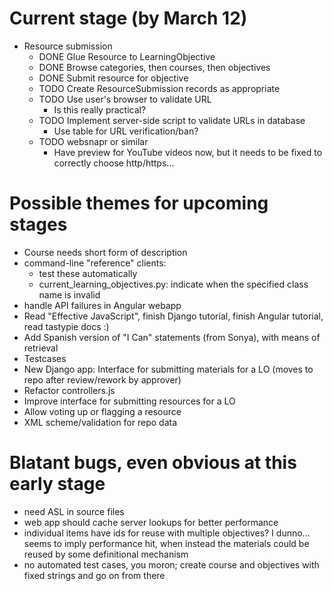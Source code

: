 Current stage (by March 12)
=========================

* Resource submission
  * DONE Glue Resource to LearningObjective
  * DONE Browse categories, then courses, then objectives
  * DONE Submit resource for objective
  * TODO Create ResourceSubmission records as appropriate
  * TODO Use user's browser to validate URL
    * Is this really practical?
  * TODO Implement server-side script to validate URLs in database
    * Use table for URL verification/ban?
  * TODO websnapr or similar
    * Have preview for YouTube videos now, but it needs to be fixed to correctly choose http/https...

Possible themes for upcoming stages
===================================

* Course needs short form of description
* command-line "reference" clients:
  * test these automatically
  * current\_learning\_objectives.py: indicate when the specified class name is invalid
* handle API failures in Angular webapp
* Read "Effective JavaScript", finish Django tutorial, finish Angular tutorial, read tastypie docs :)
* Add Spanish version of "I Can" statements (from Sonya), with means of retrieval
* Testcases
* New Django app: Interface for submitting materials for a LO (moves to repo after review/rework by approver)
* Refactor controllers.js
* Improve interface for submitting resources for a LO
* Allow voting up or flagging a resource
* XML scheme/validation for repo data

Blatant bugs, even obvious at this early stage
==============================================

* need ASL in source files
* web app should cache server lookups for better performance
* individual items have ids for reuse with multiple objectives?  I dunno...  seems to imply performance hit, when instead the materials could be reused by some definitional mechanism
* no automated test cases, you moron; create course and objectives with fixed strings and go on from there

